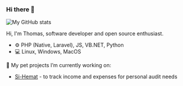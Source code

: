 ### Hi there 👋

![My GitHub stats](https://github-readme-stats.vercel.app/api?username=thomrib)

Hi, I'm Thomas, software developer and open source enthusiast.

* ⚙️ PHP (Native, Laravel), JS, VB.NET, Python
* 💻 Linux, Windows, MacOS

🔭 My pet projects I’m currently working on:
* [Si-Hemat](https://github.com/thomrib/Si-Hemat) - to track income and expenses for personal audit needs
